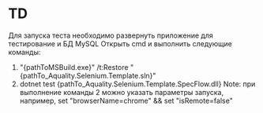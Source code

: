 # TD
Для запуска теста необходимо развернуть приложение для тестирование и БД MySQL
Открыть cmd и выполнить следующие команды:
1. "{pathToMSBuild.exe}" /t:Restore "{pathTo_Aquality.Selenium.Template.sln}"
2. dotnet test {pathTo_Aquality.Selenium.Template.SpecFlow.dll}
Note: при выполнение команды 2 можно указать параметры запуска, например, set "browserName=chrome" && set "isRemote=false"
